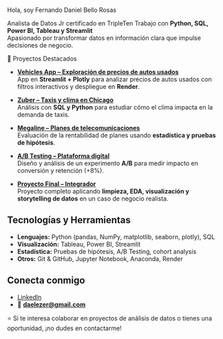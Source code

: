 Hola, soy Fernando Daniel Bello Rosas  

Analista de Datos Jr certificado en TripleTen 
Trabajo con **Python, SQL, Power BI, Tableau y Streamlit**  
Apasionado por transformar datos en información clara que impulse decisiones de negocio.  



🚀 Proyectos Destacados  

- [**Vehicles App – Exploración de precios de autos usados**](https://github.com/DannyRosinante/streamlit-vehicles-app)  
  App en **Streamlit + Plotly** para analizar precios de autos usados con filtros interactivos y despliegue en **Render**.  

- [**Zuber – Taxis y clima en Chicago**](https://github.com/DannyRosinante/Zuber_Taxi_Weather)  
  Análisis con **SQL y Python** para estudiar cómo el clima impacta en la demanda de taxis.  

- [**Megaline – Planes de telecomunicaciones**](https://github.com/DannyRosinante/Megaline_Plans)  
  Evaluación de la rentabilidad de planes usando **estadística y pruebas de hipótesis**.  

- [**A/B Testing – Plataforma digital**](https://github.com/DannyRosinante/AB_Testing)  
  Diseño y análisis de un experimento **A/B** para medir impacto en conversión y retención (+8%).  

- [**Proyecto Final – Integrador**](https://github.com/DannyRosinante/Proyecto-Final)  
  Proyecto completo aplicando **limpieza, EDA, visualización y storytelling de datos** en un caso de negocio realista.  


## Tecnologías y Herramientas

- **Lenguajes:** Python (pandas, NumPy, matplotlib, seaborn, plotly), SQL  
- **Visualización:** Tableau, Power BI, Streamlit  
- **Estadística:** Pruebas de hipótesis, A/B Testing, cohort analysis  
- **Otros:** Git & GitHub, Jupyter Notebook, Anaconda, Render  


## Conecta conmigo  

- [LinkedIn](https://www.linkedin.com/in/daniel-bello-rosas-868348350)  
- 📧 **daelezer@gmail.com**  


⭐ Si te interesa colaborar en proyectos de análisis de datos o tienes una oportunidad, ¡no dudes en contactarme!
